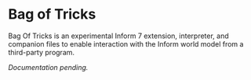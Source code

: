 # Bag of Tricks

Bag Of Tricks is an experimental Inform 7 extension, interpreter, and companion files to enable interaction with the Inform world model from a third-party program.

_Documentation pending._
